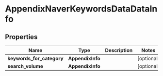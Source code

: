 # AppendixNaverKeywordsDataDataInfo

## Properties

| Name | Type | Description | Notes |
|------------ | ------------- | ------------- | -------------|
**keywords_for_category** | **AppendixInfo** |  |[optional]|
**search_volume** | **AppendixInfo** |  |[optional]|